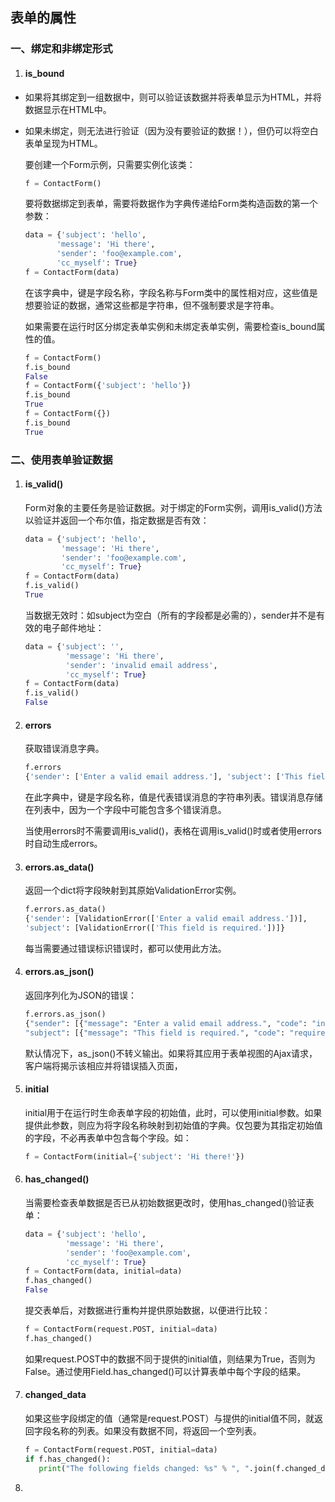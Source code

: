 ## 表单的属性

### 一、绑定和非绑定形式

1. #### **is_bound**

- 如果将其绑定到一组数据中，则可以验证该数据并将表单显示为HTML，并将数据显示在HTML中。

- 如果未绑定，则无法进行验证（因为没有要验证的数据！），但仍可以将空白表单呈现为HTML。

    要创建一个Form示例，只需要实例化该类：

    ```python
    f = ContactForm()
    ```

    要将数据绑定到表单，需要将数据作为字典传递给Form类构造函数的第一个参数：

    ```python
    data = {'subject': 'hello',
           'message': 'Hi there',
           'sender': 'foo@example.com',
           'cc_myself': True}
    f = ContactForm(data)
    ```

    在该字典中，键是字段名称，字段名称与Form类中的属性相对应，这些值是想要验证的数据，通常这些都是字符串，但不强制要求是字符串。

    如果需要在运行时区分绑定表单实例和未绑定表单实例，需要检查is_bound属性的值。

    ```python
    f = ContactForm()
    f.is_bound
    False
    f = ContactForm({'subject': 'hello'})
    f.is_bound
    True
    f = ContactForm({})
    f.is_bound
    True
    ```

### 二、使用表单验证数据

1. #### is_valid()

    Form对象的主要任务是验证数据。对于绑定的Form实例，调用is_valid()方法以验证并返回一个布尔值，指定数据是否有效：

    ```python
    data = {'subject': 'hello',
            'message': 'Hi there',
            'sender': 'foo@example.com',
            'cc_myself': True}
    f = ContactForm(data)
    f.is_valid()
    True
    ```

    当数据无效时：如subject为空白（所有的字段都是必需的），sender并不是有效的电子邮件地址：

    ```python
    data = {'subject': '',
             'message': 'Hi there',
             'sender': 'invalid email address',
             'cc_myself': True}
    f = ContactForm(data)
    f.is_valid()
    False
    ```

2. #### errors

    获取错误消息字典。

    ```python
    f.errors
    {'sender': ['Enter a valid email address.'], 'subject': ['This field is required.']}
    ```

    在此字典中，键是字段名称，值是代表错误消息的字符串列表。错误消息存储在列表中，因为一个字段中可能包含多个错误消息。

    当使用errors时不需要调用is_valid()，表格在调用is_valid()时或者使用errors时自动生成errors。

3. #### errors.as_data()

    返回一个dict将字段映射到其原始ValidationError实例。

    ```python
    f.errors.as_data()
    {'sender': [ValidationError(['Enter a valid email address.'])],
    'subject': [ValidationError(['This field is required.'])]}
    ```

    每当需要通过错误标识错误时，都可以使用此方法。

4. #### errors.as_json()

    返回序列化为JSON的错误：

    ```python
    f.errors.as_json()
    {"sender": [{"message": "Enter a valid email address.", "code": "invalid"}],
    "subject": [{"message": "This field is required.", "code": "required"}]}
    ```

    默认情况下，as_json()不转义输出。如果将其应用于表单视图的Ajax请求，客户端将揭示该相应并将错误插入页面，

5. #### initial

    initial用于在运行时生命表单字段的初始值，此时，可以使用initial参数。如果提供此参数，则应为将字段名称映射到初始值的字典。仅包要为其指定初始值的字段，不必再表单中包含每个字段。如：

    ```python
    f = ContactForm(initial={'subject': 'Hi there!'})
    ```

6. #### has_changed()

    当需要检查表单数据是否已从初始数据更改时，使用has_changed()验证表单：

    ```python
    data = {'subject': 'hello',
             'message': 'Hi there',
             'sender': 'foo@example.com',
             'cc_myself': True}
    f = ContactForm(data, initial=data)
    f.has_changed()
    False
    ```

    提交表单后，对数据进行重构并提供原始数据，以便进行比较：

    ```python
    f = ContactForm(request.POST, initial=data)
    f.has_changed()
    ```

    如果request.POST中的数据不同于提供的initial值，则结果为True，否则为False。通过使用Field.has_changed()可以计算表单中每个字段的结果。

7. #### changed_data

    如果这些字段绑定的值（通常是request.POST）与提供的initial值不同，就返回字段名称的列表。如果没有数据不同，将返回一个空列表。

    ```python
    f = ContactForm(request.POST, initial=data)
    if f.has_changed():
       print("The following fields changed: %s" % ", ".join(f.changed_data))
    ```

8. 